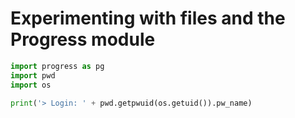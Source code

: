 # Experimenting with files and the Progress module

```python
import progress as pg
import pwd
import os

print('> Login: ' + pwd.getpwuid(os.getuid()).pw_name)
```